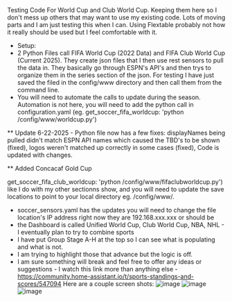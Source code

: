 Testing Code For World Cup and Club World Cup.  Keeping them here so I don't mess up others that may want to use my existing code.
Lots of moving parts and I am just testing this when I can.
Using Flextable probably not how it really should be used but I feel comfortable with it.
- Setup:
- 2 Python Files call FIFA World Cup (2022 Data) and FIFA Club World Cup (Current 2025).  They create json files that I then use rest sensors to pull the data in.  They basically go through ESPN's API's and then trys to organize them in the  series section of the json.  For testing I have just saved the filed in the config/www directory and then call them from the command line.
- You will need to automate the calls to update during the season.  Automation is not here, you will need to add the python call in configuration.yaml (eg. get_soccer_fifa_worldcup: 'python /config/www/worldcup.py')

** Update 6-22-2025 - Python file now has a few fixes: displayNames being pulled didn't match ESPN API names which caused the TBD's to be shown (fixed), logos weren't matched up correctly in some cases (fixed), Code is updated with changes.

** Added Concacaf Gold Cup


  get_soccer_fifa_club_worldcup: 'python /config/www/fifaclubworldcup.py') like I do with my other sectionns show, and you will need to update the save locations to point to your local directory eg. /config/www/.
- soccer_sensors.yaml has the updates you will need to change the file location's IP address right now they are 192.168.xxx.xxx or should be
- the Dashboard is called Unified World Cup, Club World Cup, NBA, NHL - I eventually plan to try to combine sports
- I have put Group Stage A-H at the top so I can see what is populating and what is not.
- I am trying to highlight those that advance but the logic is off.
- I am sure something will break and feel free to offer any ideas or suggestions - I watch this link more than anything else - https://community.home-assistant.io/t/sports-standings-and-scores/547094 
Here are a couple screen shots:
![image](https://github.com/user-attachments/assets/8eaf3288-404f-4ce1-b052-446a8910b32f)
![image](https://github.com/user-attachments/assets/1d667df7-7773-48c4-9799-eb9641731cba)
![image](https://github.com/user-attachments/assets/893db1ea-534a-4bec-9142-d2de6fdecf42)


